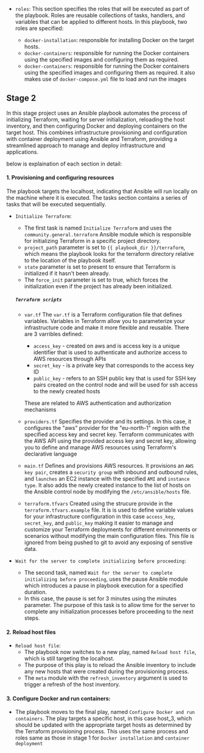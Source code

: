- `roles`: This section specifies the roles that will be executed as part of the playbook. Roles are reusable collections of tasks, handlers, and variables that can be applied to different hosts. In this playbook, two roles are specified:

    - `docker-installation`: responsible for installing Docker on the target hosts.
    - `docker-containers`:  responsible for running the Docker containers using the specified images and configuring them as required.
    - `docker-containers`:  responsible for running the Docker containers using the specified images and configuring them as required. it also makes use of `docker-compose.yml` file to load and run the images


## Stage 2
In this stage project uses an Ansible playbook  automates the process of initializing Terraform, waiting for server initialization, reloading the host inventory, and then configuring Docker and deploying containers on the target host. This combines infrastructure provisioning and configuration with container deployment using Ansible and Terraform, providing a streamlined approach to manage and deploy infrastructure and applications.

below is explaination of each section in detail:

#### 1. Provisioning and configuring resources
The playbook targets the localhost, indicating that Ansible will run locally on the machine where it is executed.
The tasks section contains a series of tasks that will be executed sequentially.
- `Initialize Terraform`:
    - The first task is named `Initialize Terraform` and uses the `community.general.terraform` Ansible module which is responsible for initializing Terraform in a specific project directory.
    - `project_path` parameter is set to `{{ playbook_dir }}/terraform`, which means the playbook looks for the terraform directory relative to the location of the playbook itself.
    - `state` parameter is set to present to ensure that Terraform is initialized if it hasn't been already.
    - The `force_init` parameter is set to true, which forces the initialization even if the project has already been initialized.

    ##### `Terraform scripts`
    - `var.tf`
    The `var.tf` is a Terraform configuration file that defines variables. Variables in Terraform allow you to parameterize your infrastructure code and make it more flexible and reusable.
    There are 3 varribles defined:
        - `access_key` - created on aws and is access key is a unique identifier that is used to authenticate and authorize access to AWS resources through APIs
        - `secret_key` - is a private key that corresponds to the access key ID
        - `public_key` - refers to an SSH public key that is used for SSH key pairs created on the control node and will be used for ssh access to the newly created hosts

        These are related to AWS authentication and authorization mechanisms
        
    - `providers.tf`
    Specifies the provider and its settings. In this case, it configures the "aws" provider for the "eu-north-1" region with the specified access key and secret key. Terraform communicates with the AWS API using the provided access key and secret key, allowing you to define and manage AWS resources using Terraform's declarative language

    - `main.tf`
    Defines and provisions AWS resources.
    It provisions an `AWS key pair`, creates a `security group` with inbound and outbound rules, and `launches` an EC2 instance with the specified `AMI` and `instance type`. It also adds the newly created instance to the list of hosts on the Ansible control node by modifying the `/etc/ansible/hosts` file.

    - `terraform.tfvars`
    Created using the strucure provide in the `terraform.tfvars.example` file. It is is used to define variable values for your infrastructure configuration in this case `access_key`, `secret_key`, and `public_key` making it easier to manage and customize your Terraform deployments for different environments or scenarios without modifying the main configuration files.
    This  file is ignored from being pushed to git to avoid any exposing of senstive data.

- `Wait for the server to complete initializing before proceeding`:
    - The second task, named `Wait for the server to complete initializing before proceeding`, uses the pause Ansible module which introduces a pause in playbook execution for a specified duration.
    - In this case, the pause is set for 3 minutes using the minutes parameter. The purpose of this task is to allow time for the server to complete any initialization processes before proceeding to the next steps.

#### 2. Reload host files
- `Reload host file`:
    - The playbook now switches to a new play, named `Reload host file`, which is still targeting the localhost.
    - The purpose of this play is to reload the Ansible inventory to include any new hosts that were created during the provisioning process.
    - The `meta` module with the `refresh_inventory` argument is used to trigger a refresh of the host inventory.

#### 3. Configure Docker and run containers:

- The playbook moves to the final play, named `Configure Docker and run containers`.
The play targets a specific host, in this case host_3, which should be updated with the appropriate target hosts as determined by the Terraform provisioning process.
This uses the same process and roles same as those in stage 1 for `Docker installation` and `container deployment`